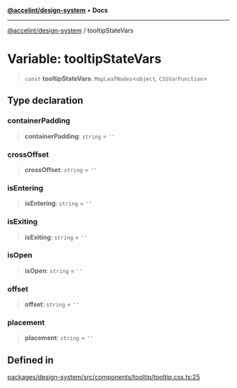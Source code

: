 [**@accelint/design-system**](../README.md) • **Docs**

***

[@accelint/design-system](../README.md) / tooltipStateVars

# Variable: tooltipStateVars

> `const` **tooltipStateVars**: `MapLeafNodes`\<`object`, `CSSVarFunction`\>

## Type declaration

### containerPadding

> **containerPadding**: `string` = `''`

### crossOffset

> **crossOffset**: `string` = `''`

### isEntering

> **isEntering**: `string` = `''`

### isExiting

> **isExiting**: `string` = `''`

### isOpen

> **isOpen**: `string` = `''`

### offset

> **offset**: `string` = `''`

### placement

> **placement**: `string` = `''`

## Defined in

[packages/design-system/src/components/tooltip/tooltip.css.ts:25](https://github.com/gohypergiant/standard-toolkit/blob/258694cea8ed8bbd956b3cf5da47c2c9debcf127/packages/design-system/src/components/tooltip/tooltip.css.ts#L25)
